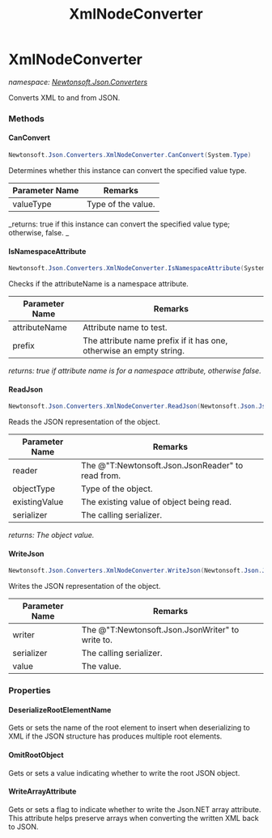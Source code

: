 ﻿---
title: XmlNodeConverter
---

# XmlNodeConverter
_namespace: [Newtonsoft.Json.Converters](N-Newtonsoft.Json.Converters.html)_

Converts XML to and from JSON.



### Methods

#### CanConvert
```csharp
Newtonsoft.Json.Converters.XmlNodeConverter.CanConvert(System.Type)
```
Determines whether this instance can convert the specified value type.

|Parameter Name|Remarks|
|--------------|-------|
|valueType|Type of the value.|

_returns: true if this instance can convert the specified value type; otherwise, false.
            _

#### IsNamespaceAttribute
```csharp
Newtonsoft.Json.Converters.XmlNodeConverter.IsNamespaceAttribute(System.String,System.String@)
```
Checks if the attributeName is a namespace attribute.

|Parameter Name|Remarks|
|--------------|-------|
|attributeName|Attribute name to test.|
|prefix|The attribute name prefix if it has one, otherwise an empty string.|

_returns: true if attribute name is for a namespace attribute, otherwise false._

#### ReadJson
```csharp
Newtonsoft.Json.Converters.XmlNodeConverter.ReadJson(Newtonsoft.Json.JsonReader,System.Type,System.Object,Newtonsoft.Json.JsonSerializer)
```
Reads the JSON representation of the object.

|Parameter Name|Remarks|
|--------------|-------|
|reader|The @"T:Newtonsoft.Json.JsonReader" to read from.|
|objectType|Type of the object.|
|existingValue|The existing value of object being read.|
|serializer|The calling serializer.|

_returns: The object value._

#### WriteJson
```csharp
Newtonsoft.Json.Converters.XmlNodeConverter.WriteJson(Newtonsoft.Json.JsonWriter,System.Object,Newtonsoft.Json.JsonSerializer)
```
Writes the JSON representation of the object.

|Parameter Name|Remarks|
|--------------|-------|
|writer|The @"T:Newtonsoft.Json.JsonWriter" to write to.|
|serializer|The calling serializer.|
|value|The value.|



### Properties

#### DeserializeRootElementName
Gets or sets the name of the root element to insert when deserializing to XML if the JSON structure has produces multiple root elements.
#### OmitRootObject
Gets or sets a value indicating whether to write the root JSON object.
#### WriteArrayAttribute
Gets or sets a flag to indicate whether to write the Json.NET array attribute.
 This attribute helps preserve arrays when converting the written XML back to JSON.
